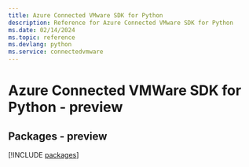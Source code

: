```yaml
---
title: Azure Connected VMware SDK for Python
description: Reference for Azure Connected VMware SDK for Python
ms.date: 02/14/2024
ms.topic: reference
ms.devlang: python
ms.service: connectedvmware
---
```

# Azure Connected VMWare SDK for Python - preview
## Packages - preview
[!INCLUDE [packages](connected-vmware-index.md)]